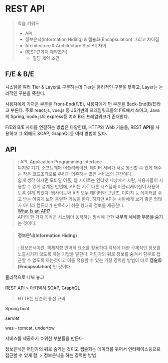 # REST API


> 학습 키워드
>  * API
>  * 정보은닉(Information Hiding) & 캡슐화(Encapsulation) 그리고 차이점
>  * Architecture & Architecture Style의 차이
>  * REST(7가지 제약조건)
>       - 필딩 제약 조건


## F/E & B/E

시스템을 여러 Tier & Layer로 구분하는데 Tier는 물리적인 구분을 뜻하고, Layer는 논리적인 구분을 뜻한다.

사용자에게 가까운 부분을 Front-End(F/E), 사용자에게 먼 부분을 Back-End(B/E)라고 부른다. 주로 react.js, vue.js 등 JS기반의 프레임워크들의 F/E에서 쓰이고, Java의 Spring, node.js의 express등 여러 B/E 프레임워크가 존재한다.

F/E와 B/E 사이를 연결하는 방법은 다양한데, HTTP와 Web 기술들, REST **API**를 사용하고 그 외에도 SOAP, GraphQL등 여러 방법이 있다. 

## API       
 > : API,  Application Programming Interface    
 > 디지털 기기, 소프트웨어 어플리케이션, 데이터 서버가 서로 통신할 수 있게 해주는 작은 코드조각으로 우리가 의존하는 많은 서비스의 근간이다.     
 > 쉽게 생각 하자면 모바일 어플, 웹 사이트는 인터넷 세상에서 사람, 사용자들이 사용할 수 있게 설계된 반면에, API는 서로 다른 시스템과 어플리케이션이 사용하도록 설계 되었다.
 > 웹사이트와 API 모두 데이터와 콘텐츠, 이미지 등 데이터를 주고 받는 어떻게 보면 동일한 기능을 한다. 하지만 API는 사람에게 보기 좋은 형태가 아니라 컴퓨터가 판독하기 쉬운 형태의 정보를 제공한다.     
 >[What Is an API?](https://blog.postman.com/intro-to-apis-what-is-an-api/)     
 > API의 한 가지 목적은 시스템이 동작하는 방식에 관한 **내부의 세세한 부분을 숨기는** 것이다.     

> #### 정보은닉(Information Hiding)    
> : 정보은닉이란, 객체지향 언어적 요소를 활용하여 객체에 대한 구체적인 정보를 노출시키지 않도록 하는 기법을 말한다.
> 어딘가의 뒤로 정보를 숨겨서 함부로 접근할 수 없도록 하는것이고 이를 적용할 수 있는 가장 강력한 방법이 바로 **캡슐화(Encapsulation)** 인 것이다.




물리적으로 나눠 놓고 

REST API > 아키텍쳐
SOAP, GraphQL 
> HTTP는 단순히 통신 규약

Spring boot 

servlet

was - tomcat, undertow

서비스를 제공하기 ㅇ위한 부분들을 만든다

정보은닉은 어딘가의 뒤로 숨기는 것이고
캡슐화는 데이터를 묶어서 인터페이스등으로 접근할 수 있게 함. > 정보은닉을 하는 강력한 방법

